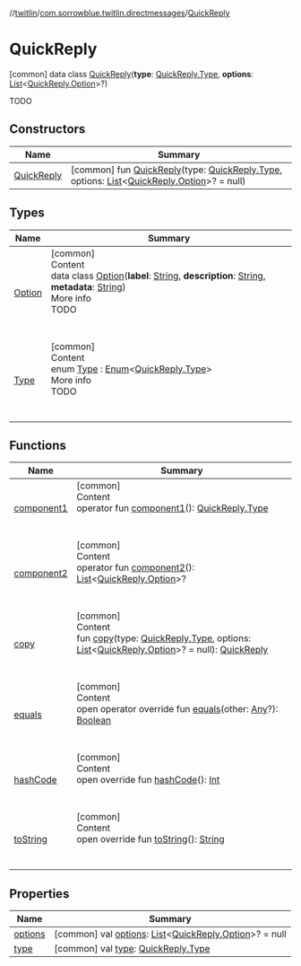 //[twitlin](../../index.md)/[com.sorrowblue.twitlin.directmessages](../index.md)/[QuickReply](index.md)



# QuickReply  
 [common] data class [QuickReply](index.md)(**type**: [QuickReply.Type](-type/index.md), **options**: [List](https://kotlinlang.org/api/latest/jvm/stdlib/kotlin.collections/-list/index.html)<[QuickReply.Option](-option/index.md)>?)

TODO

   


## Constructors  
  
|  Name|  Summary| 
|---|---|
| <a name="com.sorrowblue.twitlin.directmessages/QuickReply/QuickReply/#com.sorrowblue.twitlin.directmessages.QuickReply.Type#kotlin.collections.List[com.sorrowblue.twitlin.directmessages.QuickReply.Option]?/PointingToDeclaration/"></a>[QuickReply](-quick-reply.md)| <a name="com.sorrowblue.twitlin.directmessages/QuickReply/QuickReply/#com.sorrowblue.twitlin.directmessages.QuickReply.Type#kotlin.collections.List[com.sorrowblue.twitlin.directmessages.QuickReply.Option]?/PointingToDeclaration/"></a> [common] fun [QuickReply](-quick-reply.md)(type: [QuickReply.Type](-type/index.md), options: [List](https://kotlinlang.org/api/latest/jvm/stdlib/kotlin.collections/-list/index.html)<[QuickReply.Option](-option/index.md)>? = null)   <br>


## Types  
  
|  Name|  Summary| 
|---|---|
| <a name="com.sorrowblue.twitlin.directmessages/QuickReply.Option///PointingToDeclaration/"></a>[Option](-option/index.md)| <a name="com.sorrowblue.twitlin.directmessages/QuickReply.Option///PointingToDeclaration/"></a>[common]  <br>Content  <br>data class [Option](-option/index.md)(**label**: [String](https://kotlinlang.org/api/latest/jvm/stdlib/kotlin/-string/index.html), **description**: [String](https://kotlinlang.org/api/latest/jvm/stdlib/kotlin/-string/index.html), **metadata**: [String](https://kotlinlang.org/api/latest/jvm/stdlib/kotlin/-string/index.html))  <br>More info  <br>TODO  <br><br><br>
| <a name="com.sorrowblue.twitlin.directmessages/QuickReply.Type///PointingToDeclaration/"></a>[Type](-type/index.md)| <a name="com.sorrowblue.twitlin.directmessages/QuickReply.Type///PointingToDeclaration/"></a>[common]  <br>Content  <br>enum [Type](-type/index.md) : [Enum](https://kotlinlang.org/api/latest/jvm/stdlib/kotlin/-enum/index.html)<[QuickReply.Type](-type/index.md)>   <br>More info  <br>TODO  <br><br><br>


## Functions  
  
|  Name|  Summary| 
|---|---|
| <a name="com.sorrowblue.twitlin.directmessages/QuickReply/component1/#/PointingToDeclaration/"></a>[component1](component1.md)| <a name="com.sorrowblue.twitlin.directmessages/QuickReply/component1/#/PointingToDeclaration/"></a>[common]  <br>Content  <br>operator fun [component1](component1.md)(): [QuickReply.Type](-type/index.md)  <br><br><br>
| <a name="com.sorrowblue.twitlin.directmessages/QuickReply/component2/#/PointingToDeclaration/"></a>[component2](component2.md)| <a name="com.sorrowblue.twitlin.directmessages/QuickReply/component2/#/PointingToDeclaration/"></a>[common]  <br>Content  <br>operator fun [component2](component2.md)(): [List](https://kotlinlang.org/api/latest/jvm/stdlib/kotlin.collections/-list/index.html)<[QuickReply.Option](-option/index.md)>?  <br><br><br>
| <a name="com.sorrowblue.twitlin.directmessages/QuickReply/copy/#com.sorrowblue.twitlin.directmessages.QuickReply.Type#kotlin.collections.List[com.sorrowblue.twitlin.directmessages.QuickReply.Option]?/PointingToDeclaration/"></a>[copy](copy.md)| <a name="com.sorrowblue.twitlin.directmessages/QuickReply/copy/#com.sorrowblue.twitlin.directmessages.QuickReply.Type#kotlin.collections.List[com.sorrowblue.twitlin.directmessages.QuickReply.Option]?/PointingToDeclaration/"></a>[common]  <br>Content  <br>fun [copy](copy.md)(type: [QuickReply.Type](-type/index.md), options: [List](https://kotlinlang.org/api/latest/jvm/stdlib/kotlin.collections/-list/index.html)<[QuickReply.Option](-option/index.md)>? = null): [QuickReply](index.md)  <br><br><br>
| <a name="kotlin/Any/equals/#kotlin.Any?/PointingToDeclaration/"></a>[equals](../../com.sorrowblue.twitlin.v2.users/-users-api/-expansion/-companion/index.md#%5Bkotlin%2FAny%2Fequals%2F%23kotlin.Any%3F%2FPointingToDeclaration%2F%5D%2FFunctions%2F1930806739)| <a name="kotlin/Any/equals/#kotlin.Any?/PointingToDeclaration/"></a>[common]  <br>Content  <br>open operator override fun [equals](../../com.sorrowblue.twitlin.v2.users/-users-api/-expansion/-companion/index.md#%5Bkotlin%2FAny%2Fequals%2F%23kotlin.Any%3F%2FPointingToDeclaration%2F%5D%2FFunctions%2F1930806739)(other: [Any](https://kotlinlang.org/api/latest/jvm/stdlib/kotlin/-any/index.html)?): [Boolean](https://kotlinlang.org/api/latest/jvm/stdlib/kotlin/-boolean/index.html)  <br><br><br>
| <a name="kotlin/Any/hashCode/#/PointingToDeclaration/"></a>[hashCode](../../com.sorrowblue.twitlin.v2.users/-users-api/-expansion/-companion/index.md#%5Bkotlin%2FAny%2FhashCode%2F%23%2FPointingToDeclaration%2F%5D%2FFunctions%2F1930806739)| <a name="kotlin/Any/hashCode/#/PointingToDeclaration/"></a>[common]  <br>Content  <br>open override fun [hashCode](../../com.sorrowblue.twitlin.v2.users/-users-api/-expansion/-companion/index.md#%5Bkotlin%2FAny%2FhashCode%2F%23%2FPointingToDeclaration%2F%5D%2FFunctions%2F1930806739)(): [Int](https://kotlinlang.org/api/latest/jvm/stdlib/kotlin/-int/index.html)  <br><br><br>
| <a name="kotlin/Any/toString/#/PointingToDeclaration/"></a>[toString](../../com.sorrowblue.twitlin.v2.users/-users-api/-expansion/-companion/index.md#%5Bkotlin%2FAny%2FtoString%2F%23%2FPointingToDeclaration%2F%5D%2FFunctions%2F1930806739)| <a name="kotlin/Any/toString/#/PointingToDeclaration/"></a>[common]  <br>Content  <br>open override fun [toString](../../com.sorrowblue.twitlin.v2.users/-users-api/-expansion/-companion/index.md#%5Bkotlin%2FAny%2FtoString%2F%23%2FPointingToDeclaration%2F%5D%2FFunctions%2F1930806739)(): [String](https://kotlinlang.org/api/latest/jvm/stdlib/kotlin/-string/index.html)  <br><br><br>


## Properties  
  
|  Name|  Summary| 
|---|---|
| <a name="com.sorrowblue.twitlin.directmessages/QuickReply/options/#/PointingToDeclaration/"></a>[options](options.md)| <a name="com.sorrowblue.twitlin.directmessages/QuickReply/options/#/PointingToDeclaration/"></a> [common] val [options](options.md): [List](https://kotlinlang.org/api/latest/jvm/stdlib/kotlin.collections/-list/index.html)<[QuickReply.Option](-option/index.md)>? = null   <br>
| <a name="com.sorrowblue.twitlin.directmessages/QuickReply/type/#/PointingToDeclaration/"></a>[type](type.md)| <a name="com.sorrowblue.twitlin.directmessages/QuickReply/type/#/PointingToDeclaration/"></a> [common] val [type](type.md): [QuickReply.Type](-type/index.md)   <br>


